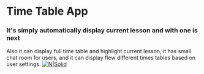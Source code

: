 # Time Table App
### It's simply automatically display current lesson and with one is next
Also it can display full time table and highlight current lesson, it has small chat room for users,
and it can display flew different times tables based on user settings.
[![N|Solid](https://polymagic.github.io/ps.png)]()
